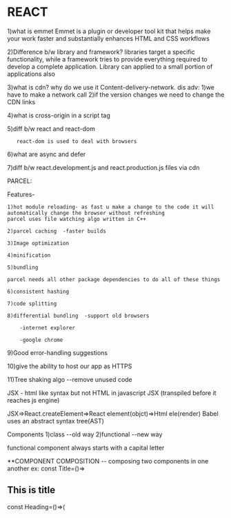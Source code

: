 # REACT
1)what is emmet
    Emmet is a plugin or developer tool kit that helps make your work faster and substantially enhances HTML and CSS workflows
    
2)Difference b/w library and framework?
     libraries target a specific functionality, while a framework tries to provide everything required to develop a complete 
     application.
     Library can applied to a small portion of applications also
     
3)what is cdn? why do we use it
   Content-delivery-network.
   dis adv: 1)we have to make a network call
             2)if the version changes we need to change the CDN links
             
4)what is cross-origin in a script tag

5)diff b/w react and react-dom
       
       react-dom is used to deal with browsers
6)what are async and defer

7)diff b/w react.development.js and react.production.js files via cdn

PARCEL:

  Features-
  
    1)hot module reloading- as fast u make a change to the code it will automatically change the browser without refreshing
    parcel uses file watching algo written in C++

    2)parcel caching  -faster builds
    
    3)Image optimization
    
    4)minification
    
    5)bundling
    
    parcel needs all other package dependencies to do all of these things
    
    6)consistent hashing
    
    7)code splitting
    
    8)differential bundling  -support old browsers
    
        -internet explorer
        
        -google chrome
        
   9)Good error-handling suggestions
   
   10)give the ability to host our app as HTTPS
   
   11)Tree shaking algo --remove unused code
   
JSX  - html like syntax but not HTML in javascript
JSX (transpiled before it reaches js engine)

JSX=>React.createElement=>React element(objct)=>Html ele(render)
Babel uses an abstract syntax tree(AST) 

Components
1)class --old way
2)functional --new way

functional component always starts with a capital letter

**COMPONENT COMPOSITION
    -- composing two components in one another
    ex:  const Title=()=><h2>This is title </h2>
         const Heading=()=>(
               <Title/>
               <h3>This is Heading</h3>
               )
    
**CONFIG DRIVEN UI
    --UI is driven by config/data. That means our UI is changed according to the data

REACT SLICK
  -- A slider library to make our react app much better 

exports-1)default-only 1 file is allowed to export default
        2)Named: can export more than 1 thing in a single file

ASSIGNMENT-2
   1) we should not touch/make any changes in package.lock.json. this file has locked versions of all the packages that we have installed and their dependency packages. If we change anything in  our package.lock  whole our app might break at different levels.
   2) As we keep locking all our packages and their dependencies in package-lock JSON  so there is no need to push our node modules in git.
   3) Browser list is most important to make run our app even in old browsers
Assignment-4
    1)Vdom is representaton of actual dom.
      Vdom is nothing but an object
      When we update anything then diff algo finds the difference between prev dom and the updated dom and then updates the actual dom
2 TYPES OF WEB ROUTING
   1) server-side routing(SSR)-> We need to make an API call to fetch the page and the whole application gets refreshed or loaded once again
   2) client-side routing(CSR)-> all components are already loaded no need to get pages from some other places. React is client-side routing and is also known as single page application bcoz everything is on only one page

CSR enables better UX compared to SSR bcoz we don't need to load the entire doc from the server  and wait for the request to succeed

createBrowserRouter takes 1)List of paths or 2)<Route path='' element={</>}/>
dynamic segments =>:   ex:'/prjcrs/:id'

Q)Why do we need useEffect?
 Ans=>  Basically in React we make an API call after the initial render of our app. So useEffect hook was developed for the purpose of making an API call after the initial render
   .This useEffect has a call-back function where we make an API call
       So useEffect is needed to make an API call after the initial render
Q)If we console(useState) what will happen?
   It will return a function of useState which will be used behind the scenes
q)How to make an API call in class components?
        async componentDidMount(){
                const data=await fetch("")
                const json=await data.json()
                this.setState({
                  userInfo:json
                })
        }
        when we call setState() mounting phase has been done then the updating phase has been started and react once again triggers the render() with new state variables
        react will update dom with new data then it will call componentDidUpdate().
...In 1st render componentDidMount() called. after every subsequent renders componetDidUpdate() will be called
****====>        
useEffect(()=>{                                        =>                componentDidUpdate(prevProps,prevState){
},[count,count2)                                                                     if(this.state.count!==revState.count|| this.state.count2!==revState.count2){}

So useEffect has a dependency array as previously in class components we do use some conditional statements to check upon state variables. if this variable is updated do this
so in useEffect we have a dependency array to solve the complexity of writing code

===>Why do we need to unmount the things?
    As React is a single-page application, whenever we have setTimeOut(), and setInterval() in our page every time it calls them unnecessarily even though we move out of the component. It is a huge performance loss. So componentWillUnmount comes into the picture.It will stop the setTimeout or setInterval once we move out of the component. It makes our application scalable 
"""
    componentDidMount(){                               
this.timer=setInterval(()=>{
          console.log("Namaste React Op")
        },1000)
    }
                 componentWillUnmount(){
                            clearInterval(this.timer)                                                                                                                                                       }"""

  ==>  Lazy loading, code chunking, code splitting, dynamic loading, and dynamic import all are the same. The main purpose of them is to make sure that to make code more scalable, readable, and maintainable by splitting it into chunks. Usually, it's moto like one file has to contain one feature.If we have more features in one file it decreases the scalability
  and it is very difficult to solve any errors
  const Somecomponent=Lazy(()=>import('component_path'))
  <Suspense fallback={<Shimmer/>}><Somecomponent/></Suspense>

  WRITING CSS
      1.index.css   2)sass and scss  3)styled components 4)libraries and frameworks(material ui, chakra ui,ant design,bootstrap)
      Tailwind CSS: we will install tailwind along with post css. post-CSS is a tool for transforming CSS with JavaScript.
      ".postcssrc" file is a configuration for post css .basically this file file is helps parcel to understand what is written in tailwind
    cons-1) There were some cases where we needed to write more classes in our file. when we put so much CSS classes in our JSX or HTML  files then our js file is overloaded with css classes and the code feels a little less readable
     apart from this everything is good
 pros-1)tailwind is lightweight/tiny (when parcel will make bundle of css it will only include the css that is required on our web page . if we have same classes multiple times it will load only one class) Tailwind has more than 1000+ classes but it is loaded on our page with the classes which we used in our app ,Thats why tailwind is lightweight

Higher Order Component - It is  a function that takes a component and returns a component. It takes a component and enhances/tweaks  it with some features and returns
